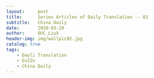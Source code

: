 ```yaml
---
layout:     post
title:      Series Articles of Daily Translation -- 01
subtitle:   China Daily
date:       2020-03-29
author:     OUC_LiuX
header-img: img/wallpic02.jpg
catalog: true
tags:
    - Dayli Translation
    - En2Zn
    - China Daily 
---
```


<head>
    <script src="https://cdn.mathjax.org/mathjax/latest/MathJax.js?config=TeX-AMS-MML_HTMLorMML" type="text/javascript"></script>
    <script type="text/x-mathjax-config">
        MathJax.Hub.Config({
            tex2jax: {
            skipTags: ['script', 'noscript', 'style', 'textarea', 'pre'],
            inlineMath: [['$','$']]
            }
        });
    </script>
</head>